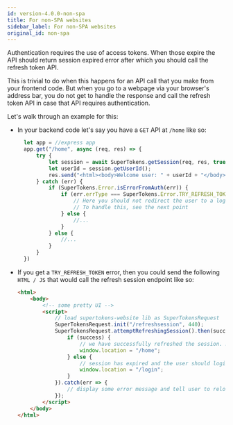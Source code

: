 ```yaml
---
id: version-4.0.0-non-spa
title: For non-SPA websites
sidebar_label: For non-SPA websites
original_id: non-spa
---
```


Authentication requires the use of access tokens. When those expire the API should return session expired error after which you should call the refresh token API. 

This is trivial to do when this happens for an API call that you make from your frontend code. But when you go to a webpage via your browser's address bar, you do not get to handle the response and call the refresh token API in case that API requires authentication.

Let's walk through an example for this:
- In your backend code let's say you have a ```GET``` API at ```/home``` like so:
  ```js
    let app = //express app
    app.get("/home", async (req, res) => {
        try {
            let session = await SuperTokens.getSession(req, res, true);
            let userId = session.getUserId();
            res.send("<html><body>Welcome user: " + userId + "</body></html>");
        } catch (err) {
            if (SuperTokens.Error.isErrorFromAuth(err)) {
                if (err.errType === SuperTokens.Error.TRY_REFRESH_TOKEN) {
                    // Here you should not redirect the user to a login page since their session might still be alive. It could just be that their access token has expired.
                    // To handle this, see the next point
                } else {
                    //...
                }
            } else {
                //...
            }
        }
    })
  ```
- If you get a ```TRY_REFRESH_TOKEN``` error, then you could send the following ```HTML / JS``` that would call the refresh session endpoint like so:
  ```html
  <html>
      <body>
          <!-- some pretty UI -->
          <script>
              // load supertokens-website lib as SuperTokensRequest
              SuperTokensRequest.init("/refreshsession", 440);
              SuperTokensRequest.attemptRefreshingSession().then(success => {
                  if (success) {
                      // we have successfully refreshed the session. Now we can reload the home page and it should work!
                      window.location = "/home";
                  } else {
                      // session has expired and the user should login again.
                      window.location = "/login";
                  }
              }).catch(err => {
                  // display some error message and tell user to reload the page.
              });
          </script>
      </body>
  </html>
  ```